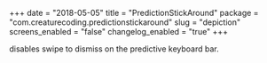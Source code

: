 +++
date = "2018-05-05"
title = "PredictionStickAround"
package = "com.creaturecoding.predictionstickaround"
slug = "depiction"
screens_enabled = "false"
changelog_enabled = "true"
+++

disables swipe to dismiss on the predictive keyboard bar.